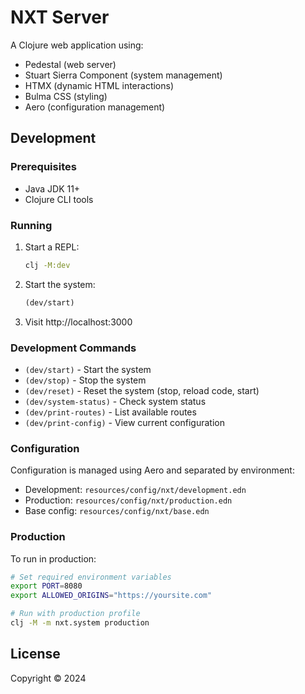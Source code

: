# NXT Server

A Clojure web application using:
- Pedestal (web server)
- Stuart Sierra Component (system management)
- HTMX (dynamic HTML interactions)
- Bulma CSS (styling)
- Aero (configuration management)

## Development

### Prerequisites

- Java JDK 11+
- Clojure CLI tools

### Running

1. Start a REPL:
   ```bash
   clj -M:dev
   ```

2. Start the system:
   ```clojure
   (dev/start)
   ```

3. Visit http://localhost:3000

### Development Commands

- `(dev/start)` - Start the system
- `(dev/stop)` - Stop the system
- `(dev/reset)` - Reset the system (stop, reload code, start)
- `(dev/system-status)` - Check system status
- `(dev/print-routes)` - List available routes
- `(dev/print-config)` - View current configuration

### Configuration

Configuration is managed using Aero and separated by environment:

- Development: `resources/config/nxt/development.edn`
- Production: `resources/config/nxt/production.edn`
- Base config: `resources/config/nxt/base.edn`

### Production

To run in production:

```bash
# Set required environment variables
export PORT=8080
export ALLOWED_ORIGINS="https://yoursite.com"

# Run with production profile
clj -M -m nxt.system production
```

## License

Copyright © 2024
